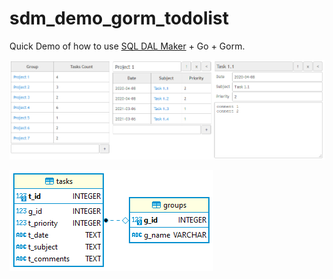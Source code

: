 # sdm_demo_gorm_todolist
Quick Demo of how to use [SQL DAL Maker](https://github.com/panedrone/sqldalmaker) + Go + Gorm.

![demo-go.png](demo-go.png)

![erd.png](erd.png)

